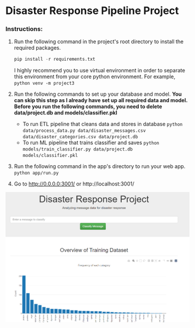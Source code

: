 # Disaster Response Pipeline Project

### Instructions:
1. Run the following command in the project's root directory to install the required packages.
    ```python
    pip install -r requirements.txt
    ```
   I highly recommend you to use virtual environment in order to separate this environment from your core python environment. For example,
    `python venv -m project3`
   
2. Run the following commands to set up your database and model. **You can skip this step as I already have set up all required data and model. Before you run the following commands, you need to delete data/project.db and models/classifier.pkl**

    - To run ETL pipeline that cleans data and stores in database
        `python data/process_data.py data/disaster_messages.csv data/disaster_categories.csv data/project.db`
    - To run ML pipeline that trains classifier and saves
        `python models/train_classifier.py data/project.db models/classifier.pkl`

3. Run the following command in the app's directory to run your web app.
    `python app/run.py`

4. Go to http://0.0.0.0:3001/ or http://localhost:3001/ 

![sample](./image.png)

